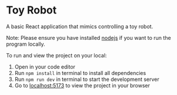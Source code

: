 # Toy Robot

A basic React application that mimics controlling a toy robot.

Note: Please ensure you have installed [nodejs](https://nodejs.org/en/download/) if you want to run the program locally.

To run and view the project on your local:

1. Open in your code editor
2. Run `npm install` in terminal to install all dependencies
3. Run `npm run dev` in terminal to start the development server
4. Go to [localhost:5173](http://localhost:5173) to view the project in your browser
